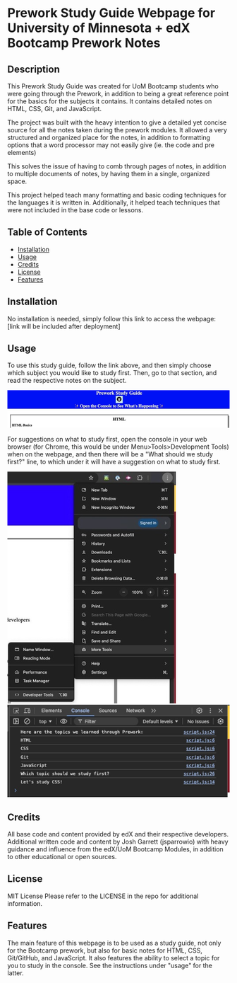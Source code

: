 # Prework Study Guide Webpage for University of Minnesota + edX Bootcamp Prework Notes

## Description

This Prework Study Guide was created for UoM Bootcamp students who were going through the Prework, in addition to being a great reference point for the basics for the subjects it contains. It contains detailed notes on HTML, CSS, Git, and JavaScript. 

The project was built with the heavy intention to give a detailed yet concise source for all the notes taken during the prework modules. It allowed a very structured and organized place for the notes, in addition to formatting options that a word processor may not easily give (ie. the code and pre elements)

This solves the issue of having to comb through pages of notes, in addition to multiple documents of notes, by having them in a single, organized space.

This project helped teach many formatting and basic coding techniques for the languages it is written in. Additionally, it helped teach techniques that were not included in the base code or lessons.

## Table of Contents

- [Installation](#installation)
- [Usage](#usage)
- [Credits](#credits)
- [License](#license)
- [Features](#features)

## Installation

No installation is needed, simply follow this link to access the webpage:
[link will be included after deployment]

## Usage

To use this study guide, follow the link above, and then simply choose which subject you would like to study first. Then, go to that section, and read the respective notes on the subject.

![alt text](assets/images/screenshot1.jpg)

For suggestions on what to study first, open the console in your web browser (for Chrome, this would be under Menu>Tools>Development Tools) when on the webpage, and then there will be a "What should we study first?" line, to which under it will have a suggestion on what to study first.

![alt text](assets/images/screenshot2.jpg) ![alt text](assets/images/screenshot3.jpg)

## Credits

All base code and content provided by edX and their respective developers. Additional written code and content by Josh Garrett (jsparrowio) with heavy guidance and influence from the edX/UoM Bootcamp Modules, in addition to other educational or open sources.

## License

MIT License
Please refer to the LICENSE in the repo for additional information.

## Features

The main feature of this webpage is to be used as a study guide, not only for the Bootcamp prework, but also for basic notes for HTML, CSS, Git/GitHub, and JavaScript. It also features the ability to select a topic for you to study in the console. See the instructions under "usage" for the latter. 
